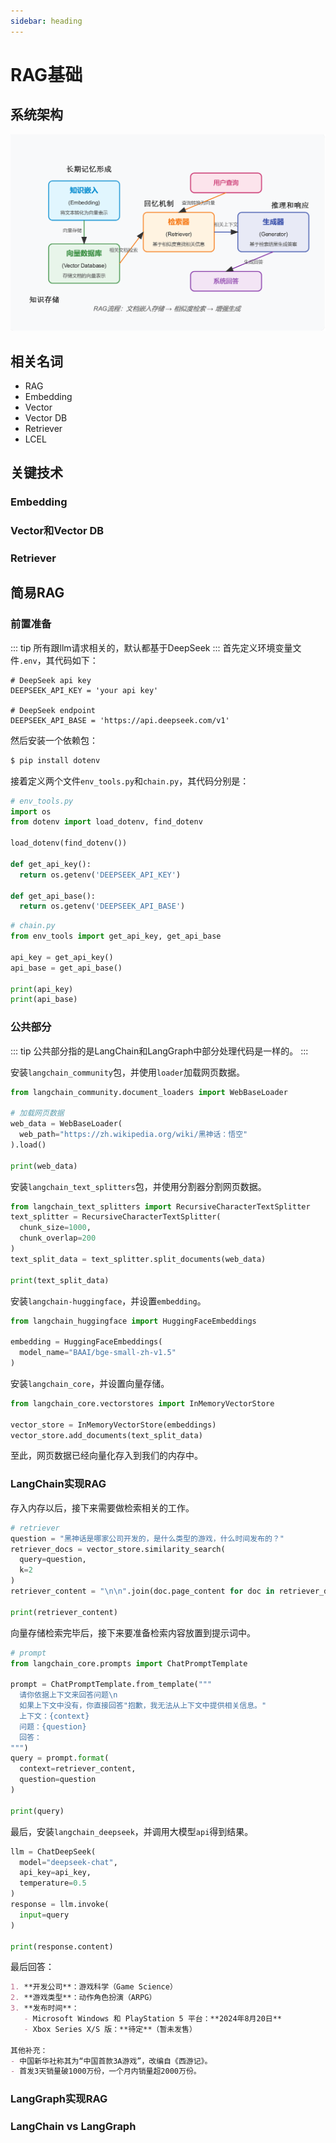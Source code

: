 ```yaml
---
sidebar: heading
---
```


# RAG基础

## 系统架构

![RAG系统架构](../../images/rag/rag-architecture.png)

## 相关名词
* RAG
* Embedding
* Vector
* Vector DB
* Retriever
* LCEL

## 关键技术

### Embedding

### Vector和Vector DB

### Retriever

## 简易RAG

### 前置准备
::: tip
所有跟llm请求相关的，默认都基于DeepSeek
:::
首先定义环境变量文件`.env`，其代码如下：
```env
# DeepSeek api key
DEEPSEEK_API_KEY = 'your api key'

# DeepSeek endpoint
DEEPSEEK_API_BASE = 'https://api.deepseek.com/v1'
```
然后安装一个依赖包：
```sh
$ pip install dotenv
```
接着定义两个文件`env_tools.py`和`chain.py`，其代码分别是：
```py
# env_tools.py
import os
from dotenv import load_dotenv, find_dotenv

load_dotenv(find_dotenv())

def get_api_key():
  return os.getenv('DEEPSEEK_API_KEY')

def get_api_base():
  return os.getenv('DEEPSEEK_API_BASE')
```

```py
# chain.py
from env_tools import get_api_key, get_api_base

api_key = get_api_key()
api_base = get_api_base()

print(api_key)
print(api_base)
```

### 公共部分
::: tip
公共部分指的是LangChain和LangGraph中部分处理代码是一样的。
:::

安装`langchain_community`包，并使用`loader`加载网页数据。
```py
from langchain_community.document_loaders import WebBaseLoader

# 加载网页数据
web_data = WebBaseLoader(
  web_path="https://zh.wikipedia.org/wiki/黑神话：悟空"
).load()

print(web_data)
```

安装`langchain_text_splitters`包，并使用分割器分割网页数据。
```py
from langchain_text_splitters import RecursiveCharacterTextSplitter
text_splitter = RecursiveCharacterTextSplitter(
  chunk_size=1000,
  chunk_overlap=200
)
text_split_data = text_splitter.split_documents(web_data)

print(text_split_data)
```

安装`langchain-huggingface`，并设置`embedding`。
```py
from langchain_huggingface import HuggingFaceEmbeddings

embedding = HuggingFaceEmbeddings(
  model_name="BAAI/bge-small-zh-v1.5"
)
```

安装`langchain_core`，并设置向量存储。
```py
from langchain_core.vectorstores import InMemoryVectorStore

vector_store = InMemoryVectorStore(embeddings)
vector_store.add_documents(text_split_data)
```

至此，网页数据已经向量化存入到我们的内存中。

### LangChain实现RAG
存入内存以后，接下来需要做检索相关的工作。
```py
# retriever
question = "黑神话是哪家公司开发的，是什么类型的游戏，什么时间发布的？"
retriever_docs = vector_store.similarity_search(
  query=question,
  k=2
)
retriever_content = "\n\n".join(doc.page_content for doc in retriever_docs)

print(retriever_content)
```

向量存储检索完毕后，接下来要准备检索内容放置到提示词中。
```py
# prompt
from langchain_core.prompts import ChatPromptTemplate

prompt = ChatPromptTemplate.from_template("""
  请你依据上下文来回答问题\n
  如果上下文中没有，你直接回答"抱歉，我无法从上下文中提供相关信息。"
  上下文：{context}
  问题：{question}
  回答：
""")
query = prompt.format(
  context=retriever_content,
  question=question
)

print(query)
```
最后，安装`langchain_deepseek`，并调用大模型`api`得到结果。
```py
llm = ChatDeepSeek(
  model="deepseek-chat",
  api_key=api_key,
  temperature=0.5
)
response = llm.invoke(
  input=query
)

print(response.content)
```
最后回答：
```markdown
1. **开发公司**：游戏科学（Game Science）  
2. **游戏类型**：动作角色扮演（ARPG）  
3. **发布时间**：  
   - Microsoft Windows 和 PlayStation 5 平台：**2024年8月20日**  
   - Xbox Series X/S 版：**待定**（暂未发售）  

其他补充：  
- 中国新华社称其为“中国首款3A游戏”，改编自《西游记》。  
- 首发3天销量破1000万份，一个月内销量超2000万份。
```

### LangGraph实现RAG

### LangChain vs LangGraph
